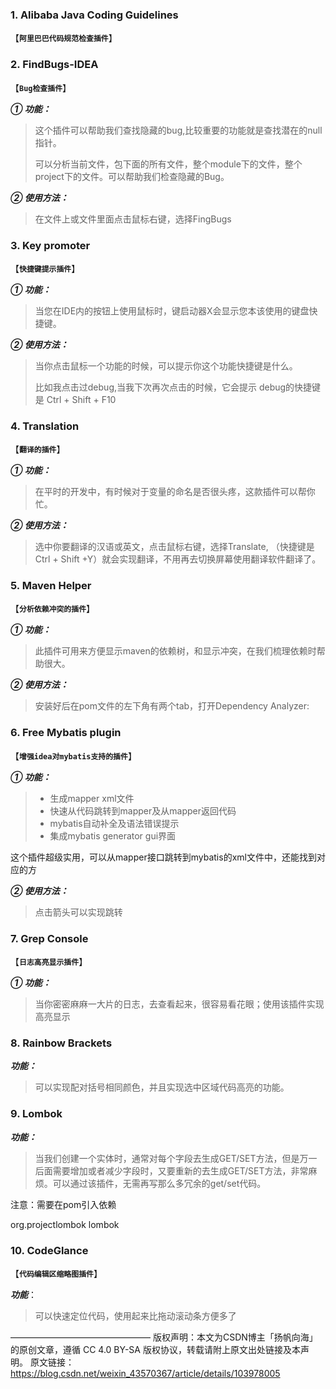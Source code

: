 ### 1. Alibaba Java Coding Guidelines

【**`阿里巴巴代码规范检查插件`**】

### 2. FindBugs-IDEA

【**`Bug检查插件`**】

***① 功能：***

> 这个插件可以帮助我们查找隐藏的bug,比较重要的功能就是查找潜在的null指针。
>
> 可以分析当前文件，包下面的所有文件，整个module下的文件，整个project下的文件。可以帮助我们检查隐藏的Bug。

***② 使用方法：***

> 在文件上或文件里面点击鼠标右键，选择FingBugs



### 3. Key promoter

【**`快捷键提示插件`**】

***① 功能：***

> 当您在IDE内的按钮上使用鼠标时，键启动器X会显示您本该使用的键盘快捷键。

***② 使用方法：***

> 当你点击鼠标一个功能的时候，可以提示你这个功能快捷键是什么。
>
> 比如我点击过debug,当我下次再次点击的时候，它会提示 debug的快捷键是 Ctrl + Shift + F10

### 4. Translation

【**`翻译的插件`**】

***① 功能：***

> 在平时的开发中，有时候对于变量的命名是否很头疼，这款插件可以帮你忙。

***② 使用方法：***

> 选中你要翻译的汉语或英文，点击鼠标右键，选择Translate, （快捷键是Ctrl + Shift +Y）就会实现翻译，不用再去切换屏幕使用翻译软件翻译了。

### 5. Maven Helper

【**`分析依赖冲突的插件`**】

***① 功能：***

> 此插件可用来方便显示maven的依赖树，和显示冲突，在我们梳理依赖时帮助很大。

***② 使用方法：***

> 安装好后在pom文件的左下角有两个tab，打开Dependency Analyzer:

### 6. Free Mybatis plugin

【**`增强idea对mybatis支持的插件`**】

***① 功能：***

> - 生成mapper xml文件
> - 快速从代码跳转到mapper及从mapper返回代码
> - mybatis自动补全及语法错误提示
> - 集成mybatis generator gui界面

这个插件超级实用，可以从mapper接口跳转到mybatis的xml文件中，还能找到对应的方

***② 使用方法：***

> 点击箭头可以实现跳转

### 7. Grep Console

【**`日志高亮显示插件`**】

***① 功能：***

> 当你密密麻麻一大片的日志，去查看起来，很容易看花眼；使用该插件实现高亮显示

### 8. Rainbow Brackets

***功能：***

> 可以实现配对括号相同颜色，并且实现选中区域代码高亮的功能。

### 9. Lombok

***功能：***

> 当我们创建一个实体时，通常对每个字段去生成GET/SET方法，但是万一后面需要增加或者减少字段时，又要重新的去生成GET/SET方法，非常麻烦。可以通过该插件，无需再写那么多冗余的get/set代码。

注意：需要在pom引入依赖

<!--lombok用来简化实体类：需要安装lombok插件-->
<dependency>
	<groupId>org.projectlombok</groupId>
	<artifactId>lombok</artifactId>
</dependency>

### 10. CodeGlance

【**`代码编辑区缩略图插件`**】

***功能***：

> 可以快速定位代码，使用起来比拖动滚动条方便多了





————————————————
版权声明：本文为CSDN博主「扬帆向海」的原创文章，遵循 CC 4.0 BY-SA 版权协议，转载请附上原文出处链接及本声明。
原文链接：https://blog.csdn.net/weixin_43570367/article/details/103978005